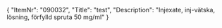 {
  "ItemNr": "090032",
  "Title": "test",
  "Description": "Injexate, inj-vätska, lösning, förfylld spruta 50 mg/ml"
}